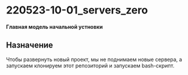 # 220523-10-01_servers_zero

#### Главная модель начальной устновки

## Назначение

Чтобы развернуть новый проект, мы не поднимаем новые сервера, а запускаем клонируем этот репозиторий и запускаем bash-скрипт.



